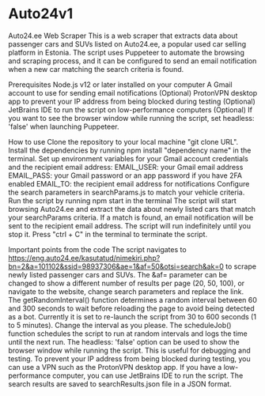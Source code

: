 # Auto24v1

Auto24.ee Web Scraper
This is a web scraper that extracts data about passenger cars and SUVs listed on Auto24.ee, a popular used car selling platform in Estonia. The script uses Puppeteer to automate the browsing and scraping process, and it can be configured to send an email notification when a new car matching the search criteria is found.

Prerequisites
Node.js v12 or later installed on your computer
A Gmail account to use for sending email notifications
(Optional) ProtonVPN desktop app to prevent your IP address from being blocked during testing
(Optional) JetBrains IDE to run the script on low-performance computers
(Optional) If you want to see the browser window while running the script, set headless: 'false' when launching Puppeteer.

How to use
Clone the repository to your local machine "git clone URL".
Install the dependencies by running npm install "dependency name" in the terminal.
Set up environment variables for your Gmail account credentials and the recipient email address:
    EMAIL_USER: your Gmail email address
    EMAIL_PASS: your Gmail password or an app password if you have 2FA enabled
    EMAIL_TO: the recipient email address for notifications
Configure the search parameters in searchParams.js to match your vehicle criteria.
Run the script by running npm start in the terminal
The script will start browsing Auto24.ee and extract the data about newly listed cars that match your searchParams criteria. If a match is found, an email notification will be sent to the recipient email address.
The script will run indefinitely until you stop it. Press "ctrl + C" in the terminal to terminate the script.

Important points from the code
The script navigates to https://eng.auto24.ee/kasutatud/nimekiri.php?bn=2&a=101102&ssid=98937306&ae=1&af=50&otsi=search&ak=0 to scrape newly listed passenger cars and SUVs. The &af= parameter can be changed to show a different number of results per page (20, 50, 100), or navigate to the website, change search parameters and replace the link.
The getRandomInterval() function determines a random interval between 60 and 300 seconds to wait before reloading the page to avoid being detected as a bot. Currently it is set to re-launch the script from 30 to 600 seconds (1 to 5 minutes). Change the interval as you please.
The scheduleJob() function schedules the script to run at random intervals and logs the time until the next run.
The headless: 'false' option can be used to show the browser window while running the script. This is useful for debugging and testing.
To prevent your IP address from being blocked during testing, you can use a VPN such as the ProtonVPN desktop app.
If you have a low-performance computer, you can use JetBrains IDE to run the script.
The search results are saved to searchResults.json file in a JSON format.